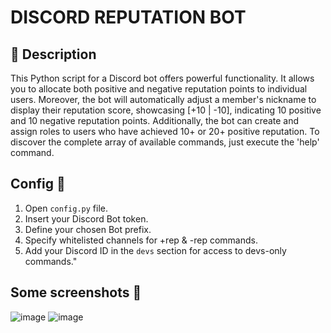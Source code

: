 # DISCORD REPUTATION BOT

## 🌟 Description 
This Python script for a Discord bot offers powerful functionality. It allows you to allocate both positive and negative reputation points to individual users. Moreover, the bot will automatically adjust a member's nickname to display their reputation score, showcasing [+10 | -10], indicating 10 positive and 10 negative reputation points. Additionally, the bot can create and assign roles to users who have achieved 10+ or 20+ positive reputation. To discover the complete array of available commands, just execute the 'help' command.

## Config 🤖
1. Open `config.py` file.
2. Insert your Discord Bot token.
3. Define your chosen Bot prefix.
4. Specify whitelisted channels for +rep & -rep commands.
5. Add your Discord ID in the `devs` section for access to devs-only commands."

## Some screenshots 💫
![image](https://github.com/notxVirus/discord-reputation-bot/assets/110777588/e6717c24-ae3e-4f63-945f-903e8e035cbf)
![image](https://github.com/notxVirus/discord-reputation-bot/assets/110777588/9b7bdf18-d68f-4092-b0d8-f1e14d3132c2)
